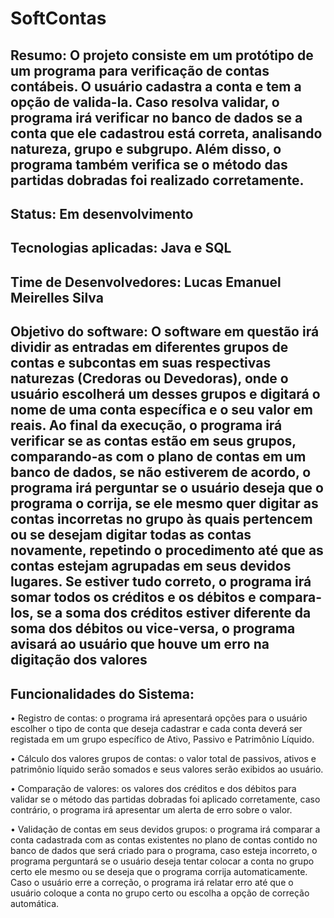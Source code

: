 # SoftContas
## Resumo: O projeto consiste em um protótipo de um programa para verificação de contas contábeis. O usuário cadastra a conta e tem a opção de valida-la. Caso resolva validar, o programa irá verificar no banco de dados se a conta que ele cadastrou está correta, analisando natureza, grupo e subgrupo. Além disso, o programa também verifica se o método das partidas dobradas foi realizado corretamente.

## Status: Em desenvolvimento

## Tecnologias aplicadas: Java e SQL

## Time de Desenvolvedores: Lucas Emanuel Meirelles Silva

## Objetivo do software: O software em questão irá dividir as entradas em diferentes grupos de contas e subcontas em suas respectivas naturezas (Credoras ou Devedoras), onde o usuário escolherá um desses grupos e digitará o nome de uma conta específica e o seu valor em reais. Ao final da execução, o programa irá verificar se as contas estão em seus grupos, comparando-as com o plano de contas em um banco de dados, se não estiverem de acordo, o programa irá perguntar se o usuário deseja que o programa o corrija, se ele mesmo quer digitar as contas incorretas no grupo às quais pertencem ou se desejam digitar todas as contas novamente, repetindo o procedimento até que as contas estejam agrupadas em seus devidos lugares. Se estiver tudo correto, o programa irá somar todos os créditos e os débitos e compara-los, se a soma dos créditos estiver diferente da soma dos débitos ou vice-versa, o programa avisará ao usuário que houve um erro na digitação dos valores


## Funcionalidades do Sistema: 
•	Registro de contas: o programa irá apresentará opções para o usuário escolher o tipo de conta que deseja cadastrar e cada conta deverá ser registada em um grupo específico de Ativo, Passivo e Patrimônio Líquido.

•	Cálculo dos valores grupos de contas: o valor total de passivos, ativos e patrimônio líquido serão somados e seus valores serão exibidos ao usuário.

•	Comparação de valores: os valores dos créditos e dos débitos para validar se o método das partidas dobradas foi aplicado corretamente, caso contrário, o programa irá apresentar um alerta de erro sobre o valor.

•	Validação de contas em seus devidos grupos: o programa irá comparar a conta cadastrada com as contas existentes no plano de contas contido no banco de dados que será criado para o programa, caso esteja incorreto, o programa perguntará se o usuário deseja tentar colocar a conta no grupo certo ele mesmo ou se deseja que o programa corrija automaticamente. Caso o usuário erre a correção, o programa irá relatar erro até que o usuário coloque a conta no grupo certo ou escolha a opção de correção automática.
 

